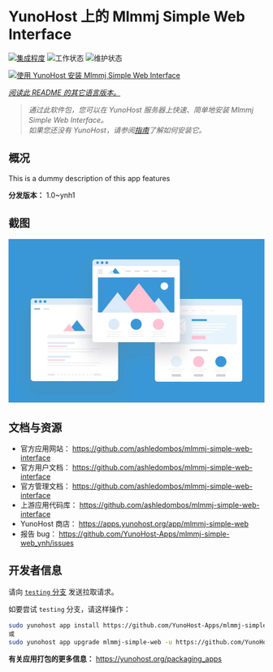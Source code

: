 <!--
注意：此 README 由 <https://github.com/YunoHost/apps/tree/master/tools/readme_generator> 自动生成
请勿手动编辑。
-->

# YunoHost 上的 Mlmmj Simple Web Interface

[![集成程度](https://dash.yunohost.org/integration/mlmmj-simple-web.svg)](https://ci-apps.yunohost.org/ci/apps/mlmmj-simple-web/) ![工作状态](https://ci-apps.yunohost.org/ci/badges/mlmmj-simple-web.status.svg) ![维护状态](https://ci-apps.yunohost.org/ci/badges/mlmmj-simple-web.maintain.svg)

[![使用 YunoHost 安装 Mlmmj Simple Web Interface](https://install-app.yunohost.org/install-with-yunohost.svg)](https://install-app.yunohost.org/?app=mlmmj-simple-web)

*[阅读此 README 的其它语言版本。](./ALL_README.md)*

> *通过此软件包，您可以在 YunoHost 服务器上快速、简单地安装 Mlmmj Simple Web Interface。*  
> *如果您还没有 YunoHost，请参阅[指南](https://yunohost.org/install)了解如何安装它。*

## 概况

This is a dummy description of this app features


**分发版本：** 1.0~ynh1

## 截图

![Mlmmj Simple Web Interface 的截图](./doc/screenshots/example.jpg)

## 文档与资源

- 官方应用网站： <https://github.com/ashledombos/mlmmj-simple-web-interface>
- 官方用户文档： <https://github.com/ashledombos/mlmmj-simple-web-interface>
- 官方管理文档： <https://github.com/ashledombos/mlmmj-simple-web-interface>
- 上游应用代码库： <https://github.com/ashledombos/mlmmj-simple-web-interface>
- YunoHost 商店： <https://apps.yunohost.org/app/mlmmj-simple-web>
- 报告 bug： <https://github.com/YunoHost-Apps/mlmmj-simple-web_ynh/issues>

## 开发者信息

请向 [`testing` 分支](https://github.com/YunoHost-Apps/mlmmj-simple-web_ynh/tree/testing) 发送拉取请求。

如要尝试 `testing` 分支，请这样操作：

```bash
sudo yunohost app install https://github.com/YunoHost-Apps/mlmmj-simple-web_ynh/tree/testing --debug
或
sudo yunohost app upgrade mlmmj-simple-web -u https://github.com/YunoHost-Apps/mlmmj-simple-web_ynh/tree/testing --debug
```

**有关应用打包的更多信息：** <https://yunohost.org/packaging_apps>
